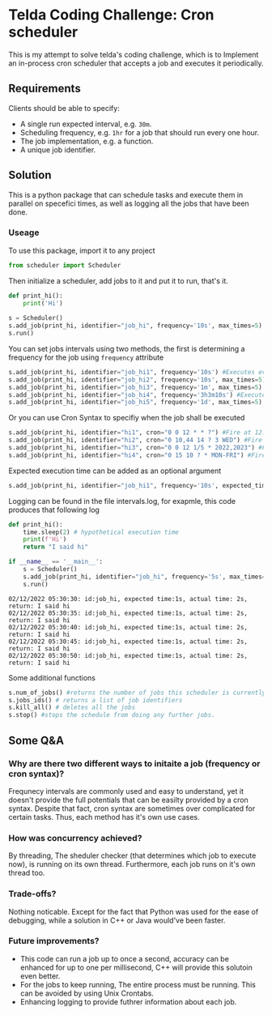 # Telda Coding Challenge: Cron scheduler
This is my attempt to solve telda's coding challenge, which is to Implement an in-process cron scheduler that accepts a job and executes it periodically. 

## Requirements
Clients should be able to specify:

- A single run expected interval, e.g. `30m`.
- Scheduling frequency, e.g. `1hr` for a job that should run every one hour.
- The job implementation, e.g. a function.
- A unique job identifier.

## Solution
This is a python package that can schedule tasks and execute them in parallel on specefici times, as well as logging all the jobs that have been done.

### Useage
To use this package, import it to any project
```python
from scheduler import Scheduler
```

Then initialize a scheduler, add jobs to it and put it to run, that's it.

```python
def print_hi():
    print('Hi')
    
s = Scheduler()
s.add_job(print_hi, identifier="job_hi", frequency='10s', max_times=5)
s.run()
```


You can set jobs intervals using two methods, the first is determining a frequency for the job using `frequency` attribute

```python
s.add_job(print_hi, identifier="job_hi1", frequency='10s') #Executes every 10 seconds, infinite number of times
s.add_job(print_hi, identifier="job_hi2", frequency='10s', max_times=5) #Executes every 10 seconds for 5 times.
s.add_job(print_hi, identifier="job_hi3", frequency='1m', max_times=5) #Executes every 1 minute for 5 times.
s.add_job(print_hi, identifier="job_hi4", frequency='3h3m10s') #Executes every 3 hours 30 minute 10 seconds, infinite number of times
s.add_job(print_hi, identifier="job_hi5", frequency='1d', max_times=5) #Executes every day for 5 times.
```

Or you can use Cron Syntax to specifiy when the job shall be executed

```python
s.add_job(print_hi, identifier="hi1", cron="0 0 12 * * ?") #Fire at 12:00 PM (noon) every day
s.add_job(print_hi, identifier="hi2", cron="0 10,44 14 ? 3 WED") #Fire at 2:10 PM and at 2:44 PM every Wednesday in the month of March
s.add_job(print_hi, identifier="hi3", cron="0 0 12 1/5 * 2022,2023") #Fire at 12 PM (noon) every 5 days every month, starting on the first day of the month, years 2022 and 2023
s.add_job(print_hi, identifier="hi4", cron="0 15 10 ? * MON-FRI") #Fire at 10:15 AM every Monday, Tuesday, Wednesday, Thursday and Friday
```

Expected execution time can be added as an optional argument
```python
s.add_job(print_hi, identifier="job_hi1", frequency='10s', expected_time='1s')
```
Logging can be found in the file intervals.log, for exapmle, this code produces that following log

```python
def print_hi():
    time.sleep(2) # hypothetical execution time
    print(f'Hi')
    return "I said hi"

if __name__ == '__main__':
    s = Scheduler()
    s.add_job(print_hi, identifier="job_hi", frequency='5s', max_times=5, expected_time="1s")
    s.run()
```

```log
02/12/2022 05:30:30: id:job_hi, expected time:1s, actual time: 2s, return: I said hi
02/12/2022 05:30:35: id:job_hi, expected time:1s, actual time: 2s, return: I said hi
02/12/2022 05:30:40: id:job_hi, expected time:1s, actual time: 2s, return: I said hi
02/12/2022 05:30:45: id:job_hi, expected time:1s, actual time: 2s, return: I said hi
02/12/2022 05:30:50: id:job_hi, expected time:1s, actual time: 2s, return: I said hi
```


Some additional functions
```python
s.num_of_jobs() #returns the number of jobs this scheduler is currently executing
s.jobs_ids() # returns a list of job identifiers
s.kill_all() # deletes all the jobs
s.stop() #stops the schedule from doing any further jobs.
```


## Some Q&A

### Why are there two different ways to initaite a job (frequency or cron syntax)?
Frequnecy intervals are commonly used and easy to understand, yet it doesn't provide the full potentials that can be easilty provided by a cron syntax. Despite that fact, cron syntax are sometimes over complicated for certain tasks. Thus, each method has it's own use cases.

### How was concurrency achieved?
By threading, The sheduler checker (that determines which job to execute now), is running on its own thread. Furthermore, each job runs on it's own thread too.

### Trade-offs?
Nothing noticable. Except for the fact that Python was used for the ease of debugging, while a solution in C++ or Java would've been faster.

### Future improvements?
- This code can run a job up to once a second, accuracy can be enhanced for up to one per millisecond, C++ will provide this solutoin even better.
- For the jobs to keep running, The entire process must be running. This can be avoided by using Unix Crontabs.
- Enhancing logging to provide futhrer information about each job.
